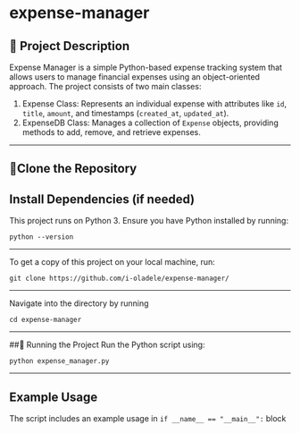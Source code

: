 # expense-manager

## 📌 Project Description
Expense Manager is a simple Python-based expense tracking system that allows users to manage financial expenses using an object-oriented approach. The project consists of two main classes:

1. Expense Class: Represents an individual expense with attributes like `id`, `title`, `amount`, and timestamps (`created_at`, `updated_at`).
2. ExpenseDB Class: Manages a collection of `Expense` objects, providing methods to add, remove, and retrieve expenses.


---

## 🚀Clone the Repository

## Install Dependencies (if needed)
This project runs on Python 3. Ensure you have Python installed by running:

```
python --version
```
---

To get a copy of this project on your local machine, run:

```
git clone https://github.com/i-oladele/expense-manager/
```
---
Navigate into the directory by running
```
cd expense-manager
```
---

##🏃 Running the Project
Run the Python script using:
```
python expense_manager.py
```
---

## Example Usage
The script includes an example usage in `if __name__ == "__main__":` block 
